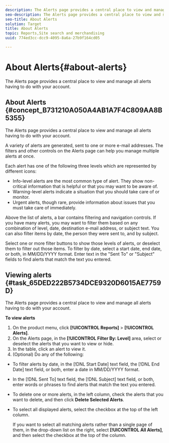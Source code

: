 ```yaml
---
description: The Alerts page provides a central place to view and manage all alerts having to do with your account.
seo-description: The Alerts page provides a central place to view and manage all alerts having to do with your account.
seo-title: About Alerts
solution: Target
title: About Alerts
topic: Reports,Site search and merchandising
uuid: 774ed3cc-dcc9-4095-8a6a-27b9f164cd05

---
```


# About Alerts{#about-alerts}

The Alerts page provides a central place to view and manage all alerts having to do with your account.

## About Alerts {#concept_B731210A050A4AB1A7F4C809AA8B5355}

The Alerts page provides a central place to view and manage all alerts having to do with your account. 

A variety of alerts are generated, sent to one or more e-mail addresses. The filters and other controls on the Alerts page can help you manage multiple alerts at once.

Each alert has one of the following three levels which are represented by different icons:

* Info-level alerts are the most common type of alert. They show non-critical information that is helpful or that you may want to be aware of. 
* Warning-level alerts indicate a situation that you should take care of or monitor. 
* Urgent alerts, though rare, provide information about issues that you must take care of immediately.

Above the list of alerts, a bar contains filtering and navigation controls. If you have many alerts, you may want to filter them based on any combination of level, date, destination e-mail address, or subject text. You can also filter items by date, the person they were sent to, and by subject.

Select one or more filter buttons to show those levels of alerts, or deselect them to filter out those items. To filter by date, select a start date, end date, or both, in MM/DD/YYYY format. Enter text in the "Sent To" or "Subject" fields to find alerts that match the text you entered. 

## Viewing alerts {#task_65DED222B5734DCE9320D6015AE7759D}

The Alerts page provides a central place to view and manage all alerts having to do with your account.

<!-- 

t_viewing_alerts.xml

 -->

**To view alerts** 

1. On the product menu, click **[!UICONTROL Reports]** > **[!UICONTROL Alerts]**.
1. On the Alerts page, in the **[!UICONTROL Filter By: Level]** area, select or deselect the alerts that you want to view or hide.
1. In the table, click an alert to view it.
1. (Optional) Do any of the following:

* To filter alerts by date, in the [!DNL Start Date] text field, the [!DNL End Date] text field, or both, enter a date in MM/DD/YYYY format. 

* In the [!DNL Sent To] text field, the [!DNL Subject] text field, or both, enter words or phrases to find alerts that match the text you entered. 

* To delete one or more alerts, in the left column, check the alerts that you want to delete, and then click **Delete Selected Alerts**. 
* To select all displayed alerts, select the checkbox at the top of the left column.

  If you want to select all matching alerts rather than a single page of them, in the drop-down list on the right, select **[!UICONTROL All Alerts]**, and then select the checkbox at the top of the column.

